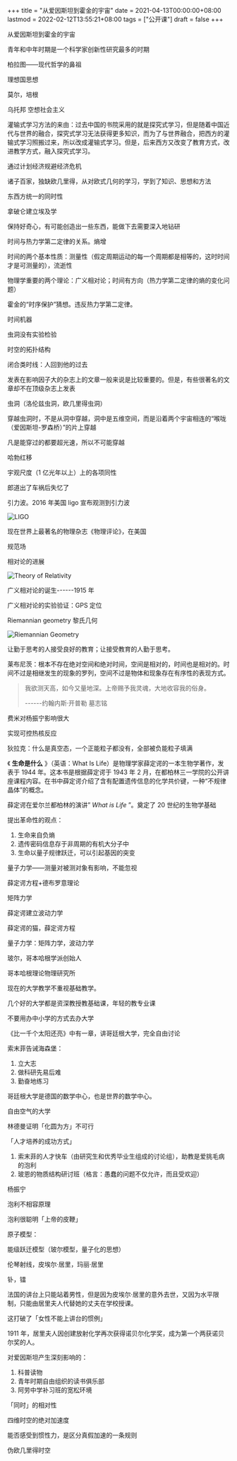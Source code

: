+++
title = "从爱因斯坦到霍金的宇宙"
date = 2021-04-13T00:00:00+08:00
lastmod = 2022-02-12T13:55:21+08:00
tags = ["公开课"]
draft = false
+++

从爱因斯坦到霍金的宇宙

青年和中年时期是一个科学家创新性研究最多的时期

柏拉图——现代哲学的鼻祖

理想国思想

莫尔，培根

乌托邦 空想社会主义

灌输式学习方法的来由：过去中国的书院采用的就是探究式学习，但是随着中国近代与世界的融合，探究式学习无法获得更多知识，而为了与世界融合，把西方的灌输式学习照搬过来，所以改成灌输式学习。但是，后来西方又改变了教育方式，改进教学方式，融入探究式学习。

通过计划经济规避经济危机

诸子百家，独缺欧几里得，从对欧式几何的学习，学到了知识、思想和方法

东西方统一的同时性

拿破仑建立埃及学

保持好奇心，有可能创造出一些东西，能做下去需要深入地钻研

时间与热力学第二定律的关系。熵增

时间的两个基本性质：测量性（假定周期运动的每一个周期都是相等的，这时时间才是可测量的），流逝性

物理学重要的两个理论：广义相对论；时间有方向（热力学第二定律的熵的变化问题）

霍金的“时序保护”猜想。违反热力学第二定律。

时间机器

虫洞没有实验检验

时空的拓扑结构

闭合类时线：人回到他的过去

发表在影响因子大的杂志上的文章一般来说是比较重要的。但是，有些很著名的文章却不在顶级杂志上发表

虫洞（洛伦兹虫洞，欧几里得虫洞）

穿越虫洞时，不是从洞中穿越，洞中是五维空间，而是沿着两个宇宙相连的“喉咙（爱因斯坦-罗森桥）”的片上穿越

凡是能穿过的都要超光速，所以不可能穿越

哈勃红移

宇观尺度（1 亿光年以上）上的各项同性

郎道出了车祸后失忆了

引力波。2016 年美国 ligo 宣布观测到引力波

![](/images/ligo.jpg "LIGO")

现在世界上最著名的物理杂志《物理评论》，在美国

规范场

相对论的进展

![](/images/theory-of-relativity.jpg "Theory of Relativity")

广义相对论的诞生------1915 年

广义相对论的实验验证：GPS 定位

Riemannian geometry 黎氏几何

![](/images/riemannian-geometry.jpeg "Riemannian Geometry")

让勤于思考的人接受良好的教育；让接受教育的人勤于思考。

莱布尼茨：根本不存在绝对空间和绝对时间，空间是相对的，时间也是相对的。时间不过是相继发生的现象的罗列，空间不过是物体和现象存在有序性的表现方式。

> 我欲测天高，如今又量地深。上帝赐予我灵魂，大地收容我的俗身。
>
> ------约翰内斯·开普勒 墓志铭

费米对杨振宁影响很大

实现可控热核反应

狄拉克：什么是真空态，一个正能粒子都没有，全部被负能粒子填满

《 **生命是什么** 》（英语：What Is Life）是物理学家薛定谔的一本生物学著作，发表于 1944 年。这本书是根据薛定谔于 1943 年 2 月，在都柏林三一学院的公开讲座课程内容。在书中薛定谔介绍了含有配置遗传信息的化学共价键，一种“不规律晶体”的概念。

薛定谔在爱尔兰都柏林的演讲” _What is Life_ ”。奠定了 20 世纪的生物学基础

提出革命性的观点：

1.  生命来自负熵
2.  遗传密码信息存于非周期的有机大分子中
3.  生命以量子规律跃迁，可以引起基因的突变

量子力学——测量对被测对象有影响，不能忽视

薛定谔方程+德布罗意理论

矩阵力学

薛定谔建立波动力学

薛定谔的猫，薛定谔方程

量子力学：矩阵力学，波动力学

玻尔，哥本哈根学派创始人

哥本哈根理论物理研究所

现在的大学教学不重视基础教学。

几个好的大学都是资深教授教基础课，年轻的教专业课

不要用办中小学的方式去办大学

《比一千个太阳还亮》中有一章，讲哥廷根大学，完全自由讨论

索末菲告诫海森堡：

1.  立大志
2.  做科研先易后难
3.  勤奋地练习

哥廷根大学是德国的数学中心，也是世界的数学中心。

自由空气的大学

林德曼证明「化圆为方」不可行

「人才培养的成功方式」

1.  索末菲的人才快车（由研究生和优秀毕业生组成的讨论组），助教是爱挑毛病的泡利
2.  玻恩的物质结构研讨班（格言：愚蠢的问题不仅允许，而且受欢迎）

杨振宁

泡利不相容原理

泡利很聪明「上帝的皮鞭」

原子模型：

能级跃迁模型（玻尔模型，量子化的思想）

伦琴射线，皮埃尔·居里，玛丽·居里

钋，镭

法国的讲台上只能站着男性，但是因为皮埃尔·居里的意外去世，又因为水平限制，只能由居里夫人代替她的丈夫在学校授课。

这打破了「女性不能上讲台的惯例」

1911 年，居里夫人因创建放射化学再次获得诺贝尔化学奖，成为第一个两获诺贝尔奖的人。

对爱因斯坦产生深刻影响的：

1.  科普读物
2.  青年时期自由组织的读书俱乐部
3.  阿劳中学补习班的宽松环境

「同时」的相对性

四维时空的绝对加速度

能否感受到惯性力，是区分真假加速的一条规则

伪欧几里得时空